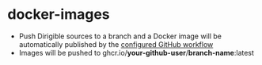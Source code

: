 # docker-images

* Push Dirigible sources to a branch and a Docker image will be automatically published by the [configured GitHub workflow](/.github/workflows/publish.yml)
* Images will be pushed to ghcr.io/**your-github-user**/**branch-name**:latest

